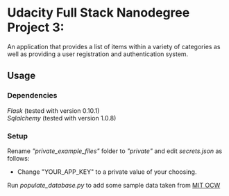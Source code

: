 # Udacity Full Stack Nanodegree Project 3: 
An application that provides a list of items within a variety of categories as well as providing a user registration and authentication system.

## Usage
### Dependencies
*Flask* (tested with version 0.10.1)  
*Sqlalchemy* (tested with version 1.0.8)

### Setup
Rename *"private_example_files"* folder to *"private"* and edit *secrets.json* as follows:  
- Change "YOUR_APP_KEY" to a private value of your choosing.

Run *populate_database.py* to add some sample data taken from [MIT OCW](http://ocw.mit.edu/courses/)

